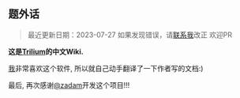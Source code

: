 __题外话__
------

> 最近更新日期：2023-07-27
> 如果发现错误，请[联系我](mailto:me@smj.im)改正
> 欢迎PR

__这是[Trilium](https://github.com/zadam/trilium)的中文Wiki.__

[我](https://smj.im)非常喜欢这个软件, 所以就自己动手翻译了一下作者写的文档:)

最后, 再次感谢[@zadam](https://github.com/zadam)开发这个项目!!!
